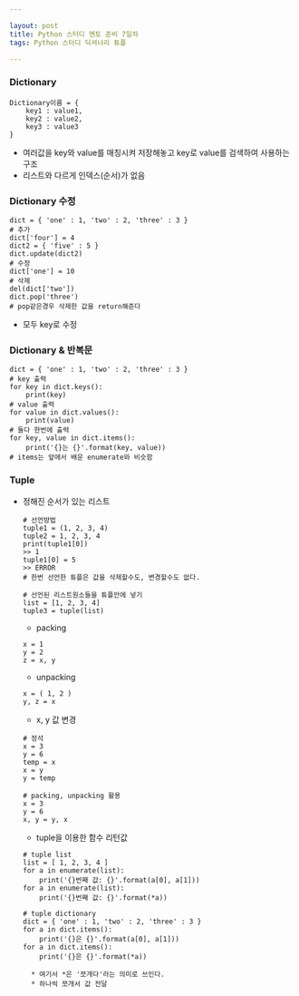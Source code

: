```yaml
---

layout: post
title: Python 스터디 멘토 준비 7일차
tags: Python 스터디 딕셔너리 튜플

---
```


### Dictionary
```
Dictionary이름 = {
	key1 : value1, 
    key2 : value2, 
    key3 : value3
}
```
* 여러값을 key와 value를 매칭시켜 저장해놓고 key로 value를 검색하여 사용하는 구조
* 리스트와 다르게 인덱스(순서)가 없음

### Dictionary 수정
```
dict = { 'one' : 1, 'two' : 2, 'three' : 3 }
# 추가
dict['four'] = 4
dict2 = { 'five' : 5 }
dict.update(dict2)
# 수정
dict['one'] = 10
# 삭제
del(dict['two'])
dict.pop('three')
# pop같은경우 삭제한 값을 return해준다
```
* 모두 key로 수정

### Dictionary & 반복문
```
dict = { 'one' : 1, 'two' : 2, 'three' : 3 }
# key 출력
for key in dict.keys():
	print(key)
# value 출력
for value in dict.values():
	print(value)
# 둘다 한번에 출력
for key, value in dict.items():
	print('{}는 {}'.format(key, value))
# items는 앞에서 배운 enumerate와 비슷함
```

### Tuple
* 정해진 순서가 있는 리스트
    ```
    # 선언방법
    tuple1 = (1, 2, 3, 4)
    tuple2 = 1, 2, 3, 4
    print(tuple1[0])
    >> 1
    tuple1[0] = 5
    >> ERROR
    # 한번 선언한 튜플은 값을 삭제할수도, 변경할수도 없다.

    # 선언된 리스트원소들을 튜플안에 넣기
    list = [1, 2, 3, 4]
    tuple3 = tuple(list)
	```
	* packing
	```
    x = 1
    y = 2
    z = x, y
    ```

	* unpacking
	```
    x = ( 1, 2 )
    y, z = x
    ```
	
    * x, y 값 변경
	```
    # 정석
    x = 3
    y = 6
    temp = x
    x = y
    y = temp

	# packing, unpacking 활용
    x = 3
    y = 6
    x, y = y, x
    ```

	* tuple을 이용한 함수 리턴값
	```
    # tuple list
    list = [ 1, 2, 3, 4 ]
    for a in enumerate(list):
    	print('{}번째 값: {}'.format(a[0], a[1]))
    for a in enumerate(list):
    	print('{}번째 값: {}'.format(*a))
    
    # tuple dictionary
    dict = { 'one' : 1, 'two' : 2, 'three' : 3 }
    for a in dict.items():
    	print('{}은 {}'.format(a[0], a[1]))
    for a in dict.items():
    	print('{}은 {}'.format(*a))
    ```
		* 여기서 *은 '쪼개다'라는 의미로 쓰인다.
		* 하나씩 쪼개서 값 전달